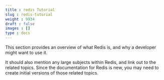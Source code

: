 ```yaml
---
title : redis Tutorial
slug : redis-tutorial
weight : 9934
draft : false
images : []
type : docs
---
```


This section provides an overview of what Redis is, and why a developer might want to use it.

It should also mention any large subjects within Redis, and link out to the related topics.  Since the documentation for Redis is new, you may need to create initial versions of those related topics.

